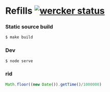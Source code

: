 Refills [![wercker status](https://app.wercker.com/status/3938da859441da2240b9f5d8f7d9f9fd/s/master "wercker status")](https://app.wercker.com/project/byKey/3938da859441da2240b9f5d8f7d9f9fd)
=======

### Static source build

```sh
$ make build
```

### Dev

```sh
$ node serve
```

### rid

```js
Math.floor((new Date()).getTime()/1000000)
```
